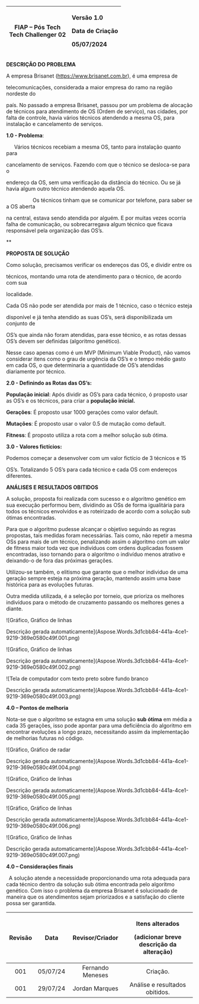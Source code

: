 

|<p></p><p>FIAP – Pós Tech<br>Tech Challenger 02</p>|<p></p><p>Versão 1.0</p><p>Data de Criação</p><p>05/07/2024</p><p></p>|
| :-: | :- |


**DESCRIÇÃO DO PROBLEMA**

A empresa Brisanet (https://www.brisanet.com.br), é uma empresa de 

telecomunicações, considerada a maior empresa do ramo na região nordeste do 

país. No passado a empresa Brisanet, passou por um problema de alocação de técnicos para atendimento de OS (Ordem de serviço), nas cidades, por falta de controle, havia vários técnicos atendendo a mesma OS, para instalação e cancelamento de serviços.

**1.0 - Problema**:

`	`Vários técnicos recebiam a mesma OS, tanto para instalação quanto para 

cancelamento de serviços. Fazendo com que o técnico se desloca-se para o 

endereço da OS, sem uma verificação da distância do técnico. Ou se já havia algum outro técnico atendendo aquela OS.

`          `Os técnicos tinham que se comunicar por telefone, para saber se a OS aberta

na central, estava sendo atendida por alguém. E por muitas vezes ocorria falha de comunicação, ou sobrecarregava algum técnico que ficava responsável pela organização das OS’s.


**

**PROPOSTA DE SOLUÇÃO**

Como solução, precisamos verificar os endereços das OS, e dividir entre os 

técnicos, montando uma rota de atendimento para o técnico, de acordo com sua 

localidade.

Cada OS não pode ser atendida por mais de 1 técnico, caso o técnico esteja 

disponível e já tenha atendido as suas OS’s, será disponibilizada um conjunto de  

OS’s que ainda não foram atendidas, para esse técnico, e as rotas dessas OS’s devem ser definidas (algoritmo genético). 

Nesse caso apenas como é um MVP (Minimum Viable Product), não vamos considerar itens como o grau de urgência da OS’s e o tempo médio gasto em cada OS, o que determinaria a quantidade de OS’s atendidas diariamente por técnico.

**2.0 - Definindo as Rotas das OS’s:**

**População inicial**: Após dividir as OS’s para cada técnico, ó proposto usar as OS’s e os técnicos, para criar a **população inicial.**

**Gerações**: É proposto usar 1000 gerações como valor default.

**Mutações**: É proposto usar o valor 0.5 de mutação como default.

**Fitness**: É proposto utiliza a rota com a melhor solução sub ótima.

**3.0 - Valores fictícios:**

Podemos começar a desenvolver com um valor fictício de 3 técnicos e 15 

OS’s. Totalizando 5 OS’s para cada técnico e cada OS com endereços diferentes.






**ANÁLISES E RESULTADOS OBITIDOS**

A solução, proposta foi realizada com sucesso e o algoritmo genético em sua execução performou bem, dividindo as OSs de forma igualitária para todos os técnicos envolvidos e as roteirizado de acordo com a solução sub ótimas encontradas.

Para que o algoritmo pudesse alcançar o objetivo seguindo as regras propostas, tais medidas foram necessárias. Tais como, não repetir a mesma OSs para mais de um técnico, penalizando assim o algoritmo com um valor de fitness maior toda vez que indivíduos com ordens duplicadas fossem encontradas, isso tornando para o algoritmo o indivíduo menos atrativo e deixando-o de fora das próximas gerações.

Utilizou-se também, o elitismo que garante que o melhor individuo de uma geração sempre esteja na próxima geração, mantendo assim uma base histórica para as evoluções futuras.

Outra medida utilizada, é a seleção por torneio, que prioriza os melhores indivíduos para o método de cruzamento passando os melhores genes a diante.


![Gráfico, Gráfico de linhas

Descrição gerada automaticamente](Aspose.Words.3d1cbb84-441a-4ce1-9219-369e0580c49f.001.png)


![Gráfico, Gráfico de linhas

Descrição gerada automaticamente](Aspose.Words.3d1cbb84-441a-4ce1-9219-369e0580c49f.002.png)

![Tela de computador com texto preto sobre fundo branco

Descrição gerada automaticamente](Aspose.Words.3d1cbb84-441a-4ce1-9219-369e0580c49f.003.png)








**4.0 – Pontos de melhoria**

Nota-se que o algoritmo se estagna em uma solução **sub ótima** em média a cada 35 gerações, isso pode apontar para uma deficiência do algoritmo em encontrar evoluções a longo prazo, necessitando assim da implementação de melhorias futuras nó código.

![Gráfico, Gráfico de radar

Descrição gerada automaticamente](Aspose.Words.3d1cbb84-441a-4ce1-9219-369e0580c49f.004.png)


![Gráfico, Gráfico de linhas

Descrição gerada automaticamente](Aspose.Words.3d1cbb84-441a-4ce1-9219-369e0580c49f.005.png)



![Gráfico, Gráfico de linhas

Descrição gerada automaticamente](Aspose.Words.3d1cbb84-441a-4ce1-9219-369e0580c49f.006.png)



![Gráfico, Gráfico de linhas

Descrição gerada automaticamente](Aspose.Words.3d1cbb84-441a-4ce1-9219-369e0580c49f.007.png)

**4.0 – Considerações finais**

` `A solução atende a necessidade proporcionando uma rota adequada para cada técnico dentro da solução sub ótima encontrada pelo algoritmo genético. Com isso o problema da empresa Brisanet é solucionado de maneira que os atendimentos sejam priorizados e a satisfação do cliente possa ser garantida.


|**Revisão**|**Data**|**Revisor/Criador**|<p>**Itens alterados**</p><p>(adicionar breve descrição da alteração)</p>|
| :-: | :-: | :-: | :-: |
|001|05/07/24|Fernando Meneses|Criação.|
|001|29/07/24|Jordan Marques|Análise e resultados obitidos.|


